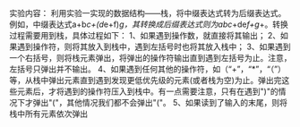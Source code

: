 实验内容：
利用实验一实现的数据结构——栈，将中缀表达式转为后缀表达式。例如，中缀表达式a+b*c+(d*e+f)*g，其转换成后缀表达式则为abc*+de*f+g*+。转换过程需要用到栈，具体过程如下：
1、如果遇到操作数，就直接将其输出；
2、如果遇到操作符，则将其放入到栈中，遇到左括号时也将其放入栈中；
3、如果遇到一个右括号，则将栈元素弹出，将弹出的操作符输出直到遇到左括号为止。注意，左括号只弹出并不输出。
4、如果遇到任何其他的操作符，如（“+”，“*”，“（”）等，从栈中弹出元素直到遇到发现更低优先级的元素(或者栈为空)为止。弹出完这些元素后，才将遇到的操作符压入到栈中。有一点需要注意，只有在遇到")"的情况下才弹出"("，其他情况我们都不会弹出"("。
5、如果读到了输入的末尾，则将栈中所有元素依次弹出
